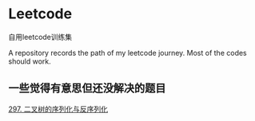 # Leetcode

自用leetcode训练集

A repository records the path of my leetcode journey. Most of the codes should work.

## 一些觉得有意思但还没解决的题目
[297. 二叉树的序列化与反序列化](https://leetcode.cn/problems/serialize-and-deserialize-binary-tree/)
